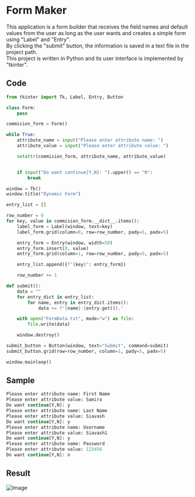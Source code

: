 # Form Maker

This application is a form builder that receives the field names and default values ​​from the user as long as the user wants and creates a simple form using "Label" and "Entry".\
By clicking the "submit" button, the information is saved in a text file in the project path.\
This project is written in Python and its user interface is implemented by "tkinter".

## Code
```python
from tkinter import Tk, Label, Entry, Button

class Form:
    pass

commision_form = Form()

while True:
    attribute_name = input("Please enter attribute name: ")
    attribute_value = input("Please enter attribute value: ")

    setattr(commision_form, attribute_name, attribute_value)


    if input("Do want continue[Y,N]: ").upper() == "N":
        break

window = Tk()
window.title("Dynamic Form")

entry_list = []

row_number = 0
for key, value in commision_form.__dict__.items():
    label_form = Label(window, text=key)
    label_form.grid(column=0, row=row_number, pady=5, padx=5)

    entry_form = Entry(window, width=50)
    entry_form.insert(0, value)
    entry_form.grid(column=1, row=row_number, pady=5, padx=5)

    entry_list.append({f"{key}": entry_form})

    row_number += 1

def submit():
    data = ""
    for entry_dict in entry_list:
        for name, entry in entry_dict.items():
            data += f"{name}:{entry.get()},"

    with open("FormData.txt", mode="w") as file:
        file.write(data)

    window.destroy()

submit_button = Button(window, text="Submit", command=submit)
submit_button.grid(row=row_number, column=1, pady=5, padx=5)

window.mainloop()
```

## Sample
```python
Please enter attribute name: First Name
Please enter attribute value: Samira
Do want continue[Y,N]: y
Please enter attribute name: Last Name
Please enter attribute value: Siavash
Do want continue[Y,N]: y
Please enter attribute name: Username
Please enter attribute value: Siavash1
Do want continue[Y,N]: y
Please enter attribute name: Password
Please enter attribute value: 123456
Do want continue[Y,N]: n
```

## Result
![Image](https://github.com/user-attachments/assets/8e1f4e5a-09b7-4d92-9bcd-ceb42636c94b)
